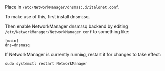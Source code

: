 Place in `/etc/NetworkManager/dnsmasq.d/italonet.conf`.

To make use of this, first install dnsmasq.

Then enable NetworkManager dnsmasq backend by editing `/etc/NetworkManager/NetworkManager.conf` to something like:
```
[main]
dns=dnsmasq
```
If NetworkManager is currently running, restart it for changes to take effect:
```
sudo systemctl restart NetworkManager
```
